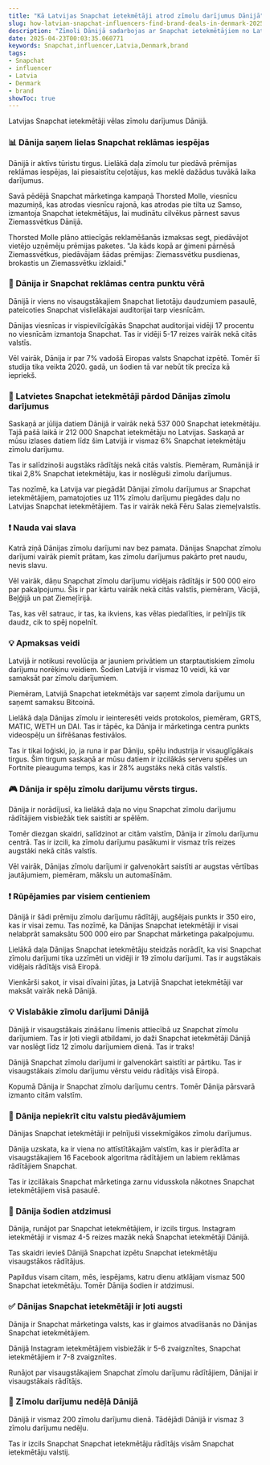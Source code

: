 ```yaml
---
title: "Kā Latvijas Snapchat ietekmētāji atrod zīmolu darījumus Dānijā"
slug: how-latvian-snapchat-influencers-find-brand-deals-in-denmark-2025-04-23
description: "Zīmoli Dānijā sadarbojas ar Snapchat ietekmētājiem no Latvijas."
date: 2025-04-23T00:03:35.060771
keywords: Snapchat,influencer,Latvia,Denmark,brand
tags:
- Snapchat
- influencer
- Latvia
- Denmark
- brand
showToc: true
---
```


Latvijas Snapchat ietekmētāji vēlas zīmolu darījumus Dānijā.

### 📊 Dānija saņem lielas Snapchat reklāmas iespējas

Dānijā ir aktīvs tūristu tirgus. Lielākā daļa zīmolu tur piedāvā prēmijas reklāmas iespējas, lai piesaistītu ceļotājus, kas meklē dažādus tuvākā laika darījumus.

Savā pēdējā Snapchat mārketinga kampaņā Thorsted Molle, viesnīcu mazumiņš, kas atrodas viesnīcu rajonā, kas atrodas pie tilta uz Samso, izmantoja Snapchat ietekmētājus, lai mudinātu cilvēkus pārnest savus Ziemassvētkus Dānijā.

Thorsted Molle plāno attiecīgās reklamēšanās izmaksas segt, piedāvājot vietējo uzņēmēju prēmijas paketes. "Ja kāds kopā ar ģimeni pārnēsā Ziemassvētkus, piedāvājam šādas prēmijas: Ziemassvētku pusdienas, brokastis un Ziemassvētku izklaidi." 

### 🎥 Dānija ir Snapchat reklāmas centra punktu vērā

Dānijā ir viens no visaugstākajiem Snapchat lietotāju daudzumiem pasaulē, pateicoties Snapchat vislielākajai auditorijai tarp viesnīcām.

Dānijas viesnīcas ir vispievilcīgākās Snapchat auditorijai vidēji 17 procentu no viesnīcām izmantoja Snapchat. Tas ir vidēji 5-17 reizes vairāk nekā citās valstīs.

Vēl vairāk, Dānija ir par 7% vadošā Eiropas valsts Snapchat izpētē. Tomēr šī studija tika veikta 2020. gadā, un šodien tā var nebūt tik precīza kā iepriekš. 

### 📢 Latvietes Snapchat ietekmētāji pārdod Dānijas zīmolu darījumus

Saskaņā ar jūlija datiem Dānijā ir vairāk nekā 537 000 Snapchat ietekmētāju. Tajā pašā laikā ir 212 000 Snapchat ietekmētāju no Latvijas. Saskaņā ar mūsu izlases datiem līdz šim Latvijā ir vismaz 6% Snapchat ietekmētāju zīmolu darījumu.

Tas ir salīdzinoši augstāks rādītājs nekā citās valstīs. Piemēram, Rumānijā ir tikai 2,8% Snapchat ietekmētāju, kas ir noslēguši zīmolu darījumus.

Tas nozīmē, ka Latvija var piegādāt Dānijai zīmolu darījumus ar Snapchat ietekmētājiem, pamatojoties uz 11% zīmolu darījumu piegādes daļu no Latvijas Snapchat ietekmētājiem. Tas ir vairāk nekā Fēru Salas ziemeļvalstīs.

### ❗ Nauda vai slava

Katrā ziņā Dānijas zīmolu darījumi nav bez pamata. Dānijas Snapchat zīmolu darījumi vairāk piemīt prātam, kas zīmolu darījumus pakārto pret naudu, nevis slavu.

Vēl vairāk, dāņu Snapchat zīmolu darījumu vidējais rādītājs ir 500 000 eiro par pakalpojumu. Šis ir par kārtu vairāk nekā citās valstīs, piemēram, Vācijā, Beļģijā un pat Ziemeļīrijā.

Tas, kas vēl satrauc, ir tas, ka ikviens, kas vēlas piedalīties, ir pelnījis tik daudz, cik to spēj nopelnīt.

### 💡 Apmaksas veidi

Latvijā ir notikusi revolūcija ar jauniem privātiem un starptautiskiem zīmolu darījumu norēķinu veidiem. Šodien Latvijā ir vismaz 10 veidi, kā var samaksāt par zīmolu darījumiem.

Piemēram, Latvijā Snapchat ietekmētājs var saņemt zīmola darījumu un saņemt samaksu Bitcoinā.

Lielākā daļa Dānijas zīmolu ir ieinteresēti veids protokolos, piemēram, GRTS, MATIC, WETH un DAI. Tas ir tāpēc, ka Dānija ir mārketinga centra punkts videospēļu un šifrēšanas festivālos.

Tas ir tikai loģiski, jo, ja runa ir par Dāniju, spēļu industrija ir visauglīgākais tirgus. Šim tirgum saskaņā ar mūsu datiem ir izcilākās serveru spēles un Fortnite pieauguma temps, kas ir 28% augstāks nekā citās valstīs.

### 🎮 Dānija ir spēļu zīmolu darījumu vērsts tirgus.

Dānija ir norādījusī, ka lielākā daļa no viņu Snapchat zīmolu darījumu rādītājiem visbiežāk tiek saistīti ar spēlēm.

Tomēr diezgan skaidri, salīdzinot ar citām valstīm, Dānija ir zīmolu darījumu centrā. Tas ir izcili, ka zīmolu darījumu pasākumi ir vismaz trīs reizes augstāki nekā citās valstīs.

Vēl vairāk, Dānijas zīmolu darījumi ir galvenokārt saistīti ar augstas vērtības jautājumiem, piemēram, mākslu un automašīnām.

### ❗ Rūpējamies par visiem centieniem

Dānijā ir šādi prēmiju zīmolu darījumu rādītāji, augšējais punkts ir 350 eiro, kas ir visai zemu. Tas nozīmē, ka Dānijas Snapchat ietekmētāji ir visai nelabprāt samaksātu 500 000 eiro par Snapchat mārketinga pakalpojumu.

Lielākā daļa Dānijas Snapchat ietekmētāju steidzās norādīt, ka visi Snapchat zīmolu darījumi tika uzzīmēti un vidēji ir 19 zīmolu darījumi. Tas ir augstākais vidējais rādītājs visā Eiropā.

Vienkārši sakot, ir visai dīvaini jūtas, ja Latvijā Snapchat ietekmētāji var maksāt vairāk nekā Dānijā.

### 💡 Vislabākie zīmolu darījumi Dānijā

Dānijā ir visaugstākais zināšanu līmenis attiecībā uz Snapchat zīmolu darījumiem. Tas ir ļoti viegli atbildami, jo daži Snapchat ietekmētāji Dānijā var noslēgt līdz 12 zīmolu darījumiem dienā. Tas ir traks!

Dānijā Snapchat zīmolu darījumi ir galvenokārt saistīti ar pārtiku. Tas ir visaugstākais zīmolu darījumu vērstu veidu rādītājs visā Eiropā.

Kopumā Dānija ir Snapchat zīmolu darījumu centrs. Tomēr Dānija pārsvarā izmanto citām valstīm.

### 🎯 Dānija nepiekrīt citu valstu piedāvājumiem

Dānijas Snapchat ietekmētāji ir pelnījuši vissekmīgākos zīmolu darījumus.

Dānija uzskata, ka ir viena no attīstītākajām valstīm, kas ir pierādīta ar visaugstākajiem 16 Facebook algoritma rādītājiem un labiem reklāmas rādītājiem Snapchat.

Tas ir izcilākais Snapchat mārketinga zarnu vidusskola nākotnes Snapchat ietekmētājiem visā pasaulē.

### 🎤 Dānija šodien atdzimusi

Dānija, runājot par Snapchat ietekmētājiem, ir izcils tirgus. Instagram ietekmētāji ir vismaz 4-5 reizes mazāk nekā Snapchat ietekmētāji Dānijā.

Tas skaidri ievieš Dānijā Snapchat izpētu Snapchat ietekmētāju visaugstākos rādītājus.

Papildus visam citam, mēs, iespējams, katru dienu atklājam vismaz 500 Snapchat ietekmētāju. Tomēr Dānija šodien ir atdzimusi.

### ✅ Dānijas Snapchat ietekmētāji ir ļoti augsti

Dānija ir Snapchat mārketinga valsts, kas ir glaimos atvadīšanās no Dānijas Snapchat ietekmētājiem.

Dānijā Instagram ietekmētājiem visbiežāk ir 5-6 zvaigznītes, Snapchat ietekmētājiem ir 7-8 zvaigznītes.

Runājot par visaugstākajiem Snapchat zīmolu darījumu rādītājiem, Dānijai ir visaugstākais rādītājs.

### 📢 Zīmolu darījumu nedēļā Dānijā

Dānijā ir vismaz 200 zīmolu darījumu dienā. Tādējādi Dānijā ir vismaz 3 zīmolu darījumu nedēļu.

Tas ir izcils Snapchat Snapchat ietekmētāju rādītājs visām Snapchat ietekmētāju valstij.